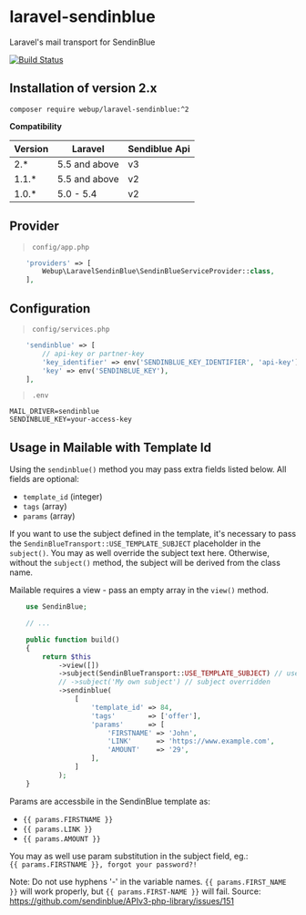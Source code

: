 # laravel-sendinblue

Laravel's mail transport for SendinBlue

[![Build Status](https://travis-ci.org/agence-webup/laravel-sendinblue.svg?branch=master)](https://travis-ci.org/agence-webup/laravel-sendinblue)

## Installation of version 2.x

```shell
composer require webup/laravel-sendinblue:^2
```

**Compatibility**

| Version       | Laravel       | Sendiblue Api |
| ------------- | ------------- | ------------- |
| 2.*           | 5.5 and above | v3            |
| 1.1.*         | 5.5 and above | v2            |
| 1.0.*         | 5.0 - 5.4     | v2            |


## Provider

> `config/app.php`

```php
    'providers' => [
        Webup\LaravelSendinBlue\SendinBlueServiceProvider::class,
    ],
```

## Configuration

> `config/services.php`

```php
    'sendinblue' => [
        // api-key or partner-key
        'key_identifier' => env('SENDINBLUE_KEY_IDENTIFIER', 'api-key'),
        'key' => env('SENDINBLUE_KEY'),
    ],
```

> `.env`

```
MAIL_DRIVER=sendinblue
SENDINBLUE_KEY=your-access-key
```

## Usage in Mailable with Template Id

Using the `sendinblue()` method you may pass extra fields listed below. All fields are optional:
 - `template_id` (integer)
 - `tags` (array)
 - `params` (array)

If you want to use the subject defined in the template, it's necessary to pass the `SendinBlueTransport::USE_TEMPLATE_SUBJECT` placeholder in the `subject()`. You may as well override the subject text here. Otherwise, without the `subject()` method, the subject will be derived from the class name.

Mailable requires a view - pass an empty array in the `view()` method.

```php
    use SendinBlue;

    // ...

    public function build()
    {
        return $this
            ->view([])
            ->subject(SendinBlueTransport::USE_TEMPLATE_SUBJECT) // use template subject
            // ->subject('My own subject') // subject overridden
            ->sendinblue(
                [
                    'template_id' => 84,
                    'tags'        => ['offer'],
                    'params'      => [
                        'FIRSTNAME' => 'John',
                        'LINK'      => 'https://www.example.com',
                        'AMOUNT'    => '29',
                    ],
                ]
            );
    }
```

Params are accessbile in the SendinBlue template as:
 - `{{ params.FIRSTNAME }}`
 - `{{ params.LINK }}`
 - `{{ params.AMOUNT }}`

You may as well use param substitution in the subject field, eg.:  
`{{ params.FIRSTNAME }}, forgot your password?!`

Note: Do not use hyphens '-' in the variable names. `{{ params.FIRST_NAME }}` will work properly, but `{{ params.FIRST-NAME }}` will fail. Source: https://github.com/sendinblue/APIv3-php-library/issues/151
